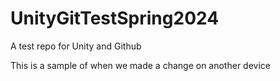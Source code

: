 # UnityGitTestSpring2024
A test repo for Unity and Github

This is a sample of when we made a change on another device
